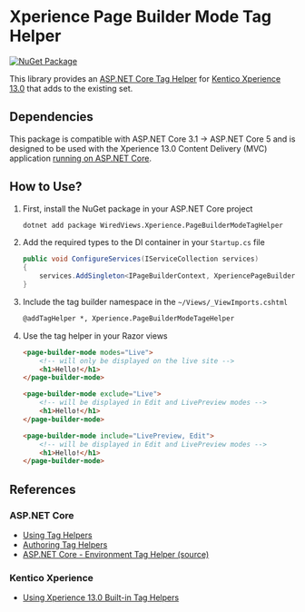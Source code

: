 # Xperience Page Builder Mode Tag Helper

[![NuGet Package](https://img.shields.io/nuget/v/WiredViews.Xperience.PageBuilderModeTagHelper.svg)](https://www.nuget.org/packages/WiredViews.Xperience.PageBuilderModeTagHelper)

This library provides an [ASP.NET Core Tag Helper](https://docs.microsoft.com/en-US/aspnet/core/mvc/views/tag-helpers/intro?view=aspnetcore-3.1) for [Kentico Xperience 13.0](https://docs.xperience.io/developing-websites/developing-xperience-applications-using-asp-net-core/reference-xperience-tag-helpers) that adds to the existing set.

## Dependencies

This package is compatible with ASP.NET Core 3.1 -> ASP.NET Core 5 and is designed to be used with the Xperience 13.0 Content Delivery (MVC) application [running on ASP.NET Core](https://docs.xperience.io/developing-websites/developing-xperience-applications-using-asp-net-core).

## How to Use?

1. First, install the NuGet package in your ASP.NET Core project

    ```bash
    dotnet add package WiredViews.Xperience.PageBuilderModeTagHelper
    ```

1. Add the required types to the DI container in your `Startup.cs` file

    ```csharp
    public void ConfigureServices(IServiceCollection services)
    {
        services.AddSingleton<IPageBuilderContext, XperiencePageBuilderContext>)();
    }
    ```

1. Include the tag builder namespace in the `~/Views/_ViewImports.cshtml`

    ```html
    @addTagHelper *, Xperience.PageBuilderModeTageHelper
    ```

1. Use the tag helper in your Razor views

    ```html
    <page-builder-mode modes="Live">
        <!-- will only be displayed on the live site -->
        <h1>Hello!</h1>
    </page-builder-mode>

    <page-builder-mode exclude="Live">
        <!-- will be displayed in Edit and LivePreview modes -->
        <h1>Hello!</h1>
    </page-builder-mode>

    <page-builder-mode include="LivePreview, Edit">
        <!-- will be displayed in Edit and LivePreview modes -->
        <h1>Hello!</h1>
    </page-builder-mode>
    ```

## References

### ASP.NET Core

- [Using Tag Helpers](https://docs.microsoft.com/en-US/aspnet/core/mvc/views/tag-helpers/intro?view=aspnetcore-3.1)
- [Authoring Tag Helpers](https://docs.microsoft.com/en-us/aspnet/core/mvc/views/tag-helpers/authoring?view=aspnetcore-5.0)
- [ASP.NET Core - Environment Tag Helper (source)](https://github.com/dotnet/aspnetcore/blob/v5.0.1/src/Mvc/Mvc.TagHelpers/src/EnvironmentTagHelper.cs)

### Kentico Xperience

- [Using Xperience 13.0 Built-in Tag Helpers](https://docs.xperience.io/developing-websites/developing-xperience-applications-using-asp-net-core/reference-xperience-tag-helpers)